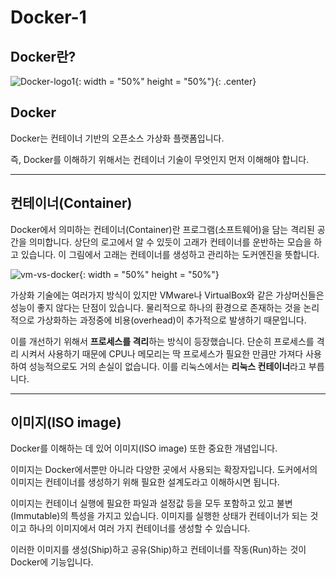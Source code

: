# Docker-1

## Docker란?
![Docker-logo1](https://user-images.githubusercontent.com/76420201/103785473-91f84380-507e-11eb-9f03-2bd36817ed4b.png){: width = "50%" height = "50%"}{: .center}


## Docker

Docker는 컨테이너 기반의 오픈소스 가상화 플랫폼입니다.

즉, Docker를 이해하기 위해서는 컨테이너 기술이 무엇인지 먼저 이해해야 합니다.

---

## 컨테이너(Container)

Docker에서 의미하는 컨테이너(Container)란 프로그램(소프트웨어)을 담는 격리된 공간을 의미합니다.
상단의 로고에서 알 수 있듯이 고래가 컨테이너를 운반하는 모습을 하고 있습니다. 이 그림에서 고래는 컨테이너를
생성하고 관리하는 도커엔진을 뜻합니다.

![vm-vs-docker](https://user-images.githubusercontent.com/76420201/103851534-5ba5dd00-50ed-11eb-9e00-83e77f2bdbd7.png){: width = "50%" height = "50%"}



가상화 기술에는 여러가지 방식이 있지만 VMware나 VirtualBox와 같은 가상머신들은 성능이 좋지 않다는 단점이 있습니다. 물리적으로 하나의 환경으로 존재하는 것을 논리적으로 가상화하는 과정중에 비용(overhead)이 추가적으로 발생하기 때문입니다.

이를 개선하기 위해서 **프로세스를 격리**하는 방식이 등장했습니다. 단순히 프로세스를 격리 시켜서 사용하기 때문에 CPU나
메모리는 딱 프로세스가 필요한 만큼만 가져다 사용하여 성능적으로도 거의 손실이 없습니다. 이를 리눅스에서는 **리눅스 컨테이너**라고 부릅니다.


---

## 이미지(ISO image)

Docker를 이해하는 데 있어 이미지(ISO image) 또한 중요한 개념입니다.

이미지는 Docker에서뿐만 아니라 다양한 곳에서 사용되는 확장자입니다. 도커에서의 이미지는 컨테이너를 생성하기 위해 필요한 설계도라고 이해하시면 됩니다. 

이미지는 컨테이너 실행에 필요한 파일과 설정값 등을 모두 포함하고 있고 불변(Immutable)의 특성을 가지고 있습니다. 이미지를 실행한 상태가 컨테이너가 되는 것이고 하나의 이미지에서 여러 가지 컨테이너를 생성할 수 있습니다. 

이러한 이미지를 생성(Ship)하고 공유(Ship)하고 컨테이너를 작동(Run)하는 것이 Docker에 기능입니다.